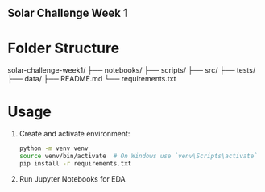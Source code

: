 ## Solar Challenge Week 1

# Folder Structure

solar-challenge-week1/
├── notebooks/
├── scripts/
├── src/
├── tests/
├── data/
├── README.md
└── requirements.txt

# Usage

1. Create and activate environment:
   ```bash
   python -m venv venv
   source venv/bin/activate  # On Windows use `venv\Scripts\activate`
   pip install -r requirements.txt
    ```
2. Run Jupyter Notebooks for EDA